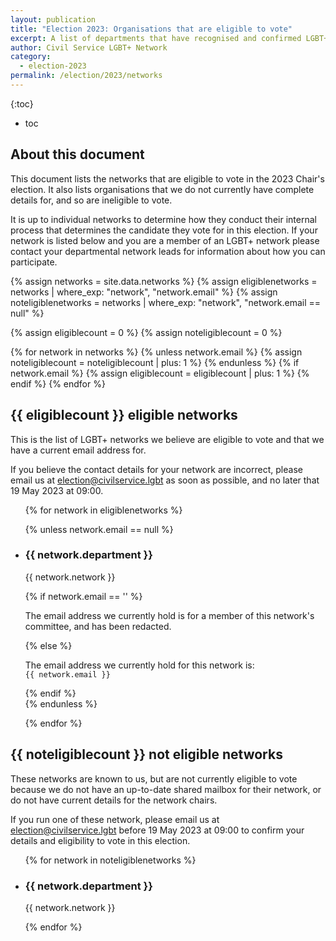 ```yaml
---
layout: publication
title: "Election 2023: Organisations that are eligible to vote"
excerpt: A list of departments that have recognised and confirmed LGBT+ networks, and the agencies they should coordinate a vote with.
author: Civil Service LGBT+ Network
category:
  - election-2023
permalink: /election/2023/networks
---
```


{:toc}
- toc

## About this document

This document lists the networks that are eligible to vote in the 2023 Chair's election. It also lists organisations that we do not currently have complete details for, and so are ineligible to vote.

It is up to individual networks to determine how they conduct their internal process that determines the candidate they vote for in this election. If your network is listed below and you are a member of an LGBT+ network please contact your departmental network leads for information about how you can participate.

{% assign networks = site.data.networks %}
{% assign eligiblenetworks = networks | where_exp: "network", "network.email" %}
{% assign noteligiblenetworks = networks | where_exp: "network", "network.email == null" %}

{% assign eligiblecount = 0 %}
{% assign noteligiblecount = 0 %}

{% for network in networks %}
  {% unless network.email %}
  {% assign noteligiblecount = noteligiblecount | plus: 1 %}
  {% endunless %}
  {% if network.email %}
  {% assign eligiblecount = eligiblecount | plus: 1 %}
  {% endif %}
{% endfor %}

## {{ eligiblecount }} eligible networks

This is the list of LGBT+ networks we believe are eligible to vote and that we have a current email address for. 

If you believe the contact details for your network are incorrect, please email us at <election@civilservice.lgbt> as soon as possible, and no later that 19 May 2023 at 09:00.

<ul class="list--no-styles networks--network-list">

{% for network in eligiblenetworks %}
  
  {% unless network.email == null %}
  <li class="networks--network-list--item">
    <h3 class="networks--network-list--item--network">{{ network.department }}</h3>
    <p>{{ network.network }}</p>
    {% if network.email == '' %}
    <p>The email address we currently hold is for a member of this network's committee, and has been redacted.</p>
    {% else %}
    <p>The email address we currently hold for this network is:<br> <code>{{ network.email }}</code></p>
    {% endif %}
  </li>
  {% endunless %}
  
{% endfor %}
</ul>

## {{ noteligiblecount }} not eligible networks

These networks are known to us, but are not currently eligible to vote because we do not have an up-to-date shared mailbox for their network, or do not have current details for the network chairs.

If you run one of these network, please email us at <election@civilservice.lgbt> before 19 May 2023 at 09:00 to confirm your details and eligibility to vote in this election.

<ul class="list--no-styles networks--network-list">

{% for network in noteligiblenetworks %}
  
  <li class="networks--network-list--item">
    <h3 class="networks--network-list--item--network">{{ network.department }}</h3>
    <p>{{ network.network }}</p>
  </li>
  
{% endfor %}
</ul>

